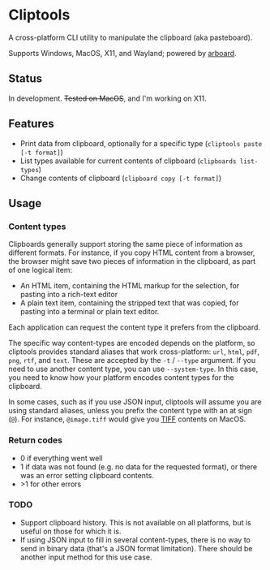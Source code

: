 # Cliptools

A cross-platform CLI utility to manipulate the clipboard (aka pasteboard).

Supports Windows, MacOS, X11, and Wayland; powered by [arboard](https://github.com/ArturKovacs/arboard).

## Status

In development. ~~Tested on MacOS~~, and I'm working on X11.

## Features

 - Print data from clipboard, optionally for a specific type (`cliptools paste [-t format]`)
 - List types available for current contents of clipboard (`clipboards list-types`)
 - Change contents of clipboard (`clipboard copy [-t format]`)

## Usage

### Content types

Clipboards generally support storing the same piece of information as different formats. For instance,
if you copy HTML content from a browser, the browser might save two pieces of information in the
clipboard, as part of one logical item:
 - An HTML item, containing the HTML markup for the selection, for pasting into a rich-text editor
 - A plain text item, containing the stripped text that was copied, for pasting into a terminal
   or plain text editor.

Each application can request the content type it prefers from the clipboard.

The specific way content-types are encoded depends on the platform, so cliptools provides standard
aliases that work cross-platform: `url`, `html`, `pdf`, `png`, `rtf`, and `text`. These are accepted
by the `-t` / `--type` argument. If you need to use another content type, you can use `--system-type`.
In this case, you need to know how your platform encodes content types for the clipboard.

In some cases, such as if you use JSON input, cliptools will assume you are using standard aliases,
unless you prefix the content type with an at sign (`@`). For instance, `@image.tiff` would
give you [TIFF](https://en.wikipedia.org/wiki/TIFF) contents on MacOS.

### Return codes

 - 0 if everything went well
 - 1 if data was not found (e.g. no data for the requested format), or there was an error setting
   clipboard contents.
 - \>1 for other errors

### TODO

 - Support clipboard history. This is not available on all platforms, but is useful on those for
   which it is.
 - If using JSON input to fill in several content-types, there is no way to send in binary data (that's a
   JSON format limitation). There should be another input method for this use case.
